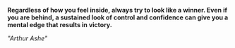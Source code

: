 **Regardless of how you feel inside, always try to look like a winner. Even if you are behind, a sustained look of control and confidence can give you a mental edge that results in victory.**

*"Arthur Ashe"*